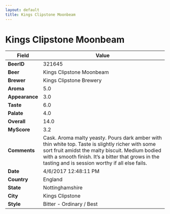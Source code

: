 ```yaml
---
layout: default
title: Kings Clipstone Moonbeam
---
```


# Kings Clipstone Moonbeam

| Field         | Value     |
|---------------|-----------|
| **BeerID** | 321645 |
| **Beer** | Kings Clipstone Moonbeam |
| **Brewer** | Kings Clipstone Brewery |
| **Aroma** | 5.0 |
| **Appearance** | 3.0 |
| **Taste** | 6.0 |
| **Palate** | 4.0 |
| **Overall** | 14.0 |
| **MyScore** | 3.2 |
| **Comments** | Cask. Aroma malty yeasty. Pours dark amber with thin white top. Taste is slightly richer with some sort fruit amidst the malty biscuit. Medium bodied with a smooth finish. It’s a bitter that grows in the tasting and is session worthy if all else fails. |
| **Date** | 4/6/2017 12:48:11 PM |
| **Country** | England |
| **State** | Nottinghamshire |
| **City** | Kings Clipstone |
| **Style** | Bitter - Ordinary / Best |
